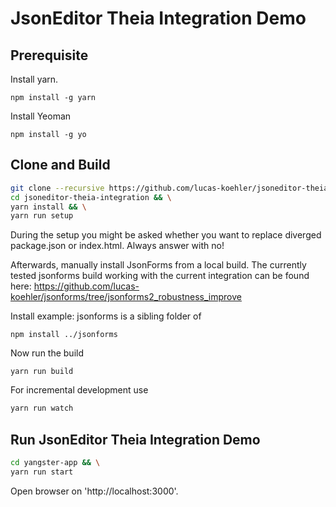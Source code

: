 # JsonEditor Theia Integration Demo

## Prerequisite
Install yarn.
```
npm install -g yarn
```


Install Yeoman
```
npm install -g yo
```
## Clone and Build


```bash
git clone --recursive https://github.com/lucas-koehler/jsoneditor-theia-integration.git && \
cd jsoneditor-theia-integration && \
yarn install && \
yarn run setup
```

During the setup you might be asked whether you want to replace diverged package.json or index.html. Always answer with no!


Afterwards, manually install JsonForms from a local build.
The currently tested jsonforms build working with the current integration can be found here: https://github.com/lucas-koehler/jsonforms/tree/jsonforms2_robustness_improve

Install example: jsonforms is a sibling folder of
```
npm install ../jsonforms
```

Now run the build
```
yarn run build
```

For incremental development use
```bash
yarn run watch
```

## Run JsonEditor Theia Integration Demo

```bash
cd yangster-app && \
yarn run start
```

Open browser on 'http://localhost:3000'.
